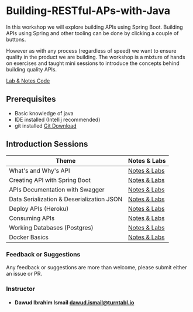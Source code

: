 # Building-RESTful-APs-with-Java

In this workshop we will explore building APIs using Spring Boot.
Building APIs using Spring and other tooling can be done by clicking a couple of buttons. 

However as with any process (regardless of speed) we want to ensure quality in the product we are building.
The workshop is a mixture of hands on exercises and taught mini sessions to introduce the concepts behind building quality APIs.

[Lab & Notes Code](https://github.com/idawud/Building-RESTful-APs-with-Java-Code)

## Prerequisites  

* Basic knowledge of java
* IDE installed (Intellij recommended)
* git installed [Git Download](https://git-scm.com/downloads)

## Introduction Sessions

| Theme                                        | Notes & Labs                                    |
| -------------------------------------------- | ----------------------------------------------- |
|  What's and Why's API                        | [Notes & Labs ](/presentations/intro.md)        |  
|  Creating API with Spring Boot               | [Notes & Labs ](/presentations/springboot.md)   |  
|  APIs Documentation with Swagger             | [Notes & Labs ](/presentations/swagger.md)      |  
|  Data Serialization & Deserialization JSON   | [Notes & Labs ](/presentations/json.md)         |  
|  Deploy APIs (Heroku)                        | [Notes & Labs ](/presentations/heroku.md)       | 
|  Consuming APIs               | [Notes & Labs ](/presentations/consumeapi.md)   |  
|  Working Databases (Postgres)      | [Notes & Labs ](/presentations/databases.md)    |  
|  Docker Basics                               | [Notes & Labs ](/presentations/docker.md)       |  



### Feedback or Suggestions

Any feedback or suggestions are more than welcome, please submit either an issue or PR. 

### Instructor
- #### Dawud Ibrahim Ismail <dawud.ismail@turntabl.io>

